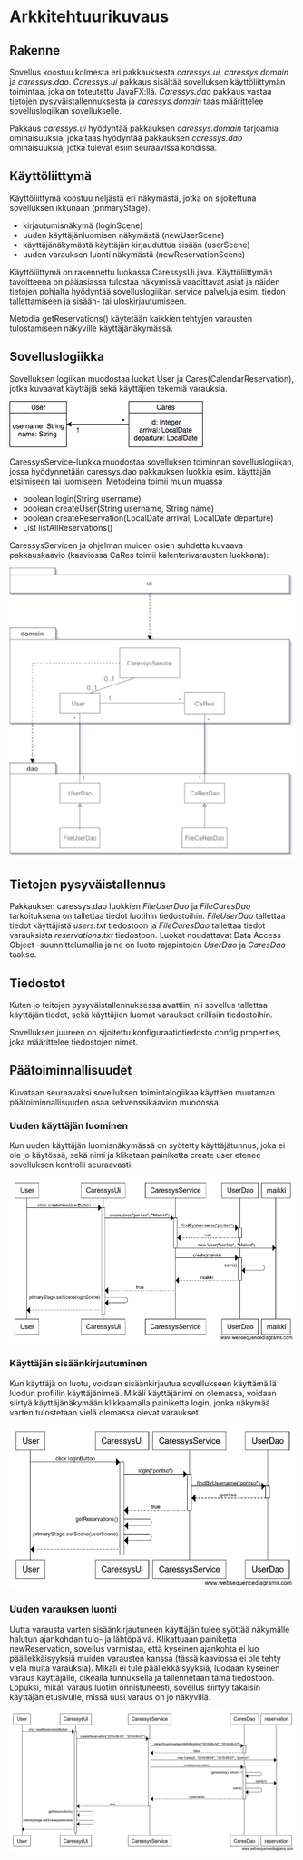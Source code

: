# Arkkitehtuurikuvaus
## Rakenne
Sovellus koostuu kolmesta eri pakkauksesta _caressys.ui, caressys.domain_ ja _caressys.dao_. _Caressys.ui_ pakkaus sisältää sovelluksen käyttöliittymän toimintaa, joka on toteutettu JavaFX:llä. _Caressys.dao_ pakkaus vastaa tietojen pysyväistallennuksesta ja _caressys.domain_ taas määrittelee sovelluslogiikan sovellukselle. 

Pakkaus _caressys.ui_ hyödyntää pakkauksen _caressys.domain_ tarjoamia ominaisuuksia, joka taas hyödyntää pakkauksen _caressys.dao_ ominaisuuksia, jotka tulevat esiin seuraavissa kohdissa.

## Käyttöliittymä

Käyttöliittymä koostuu neljästä eri näkymästä, jotka on sijoitettuna sovelluksen ikkunaan (primaryStage).
- kirjautumisnäkymä (loginScene)
- uuden käyttäjänluomisen näkymästä (newUserScene)
- käyttäjänäkymästä käyttäjän kirjauduttua sisään (userScene)
- uuden varauksen luonti näkymästä (newReservationScene)

Käyttöliittymä on rakennettu luokassa CaressysUi.java. Käyttöliittymän tavoitteena on pääasiassa tulostaa näkymissä vaadittavat asiat ja näiden tietojen pohjalta hyödyntää sovelluslogiikan service palveluja esim. tiedon tallettamiseen ja sisään- tai uloskirjautumiseen.

Metodia getReservations() käytetään kaikkien tehtyjen varausten tulostamiseen näkyville käyttäjänäkymässä.

## Sovelluslogiikka
Sovelluksen logiikan muodostaa luokat User ja Cares(CalendarReservation), jotka kuvaavat käyttäjiä sekä käyttäjien tekemiä varauksia.

<img src= "https://github.com/lankku1/ot-harjoitustyo/blob/master/dokumentaatio/kuvat/Untitled%20Diagram.png">

CaressysService-luokka muodostaa sovelluksen toiminnan sovelluslogiikan, jossa hyödynnetään caressys.dao pakkauksen luokkia esim. käyttäjän etsimiseen tai luomiseen. Metodeina toimii muun muassa
- boolean login(String username)
- boolean createUser(String username, String name)
- boolean createReservation(LocalDate arrival, LocalDate departure)
- List<Cares> listAllReservations()

CaressysServicen ja ohjelman muiden osien suhdetta kuvaava pakkauskaavio (kaaviossa CaRes toimii kalenterivarausten luokkana):

<img src= "https://github.com/lankku1/ot-harjoitustyo/blob/master/dokumentaatio/kuvat/pakkauskaavioSovelluksesta.png">

## Tietojen pysyväistallennus
Pakkauksen caressys.dao luokkien _FileUserDao_ ja _FileCaresDao_ tarkoituksena on tallettaa tiedot luotihin tiedostoihin. _FileUserDao_ tallettaa tiedot käyttäjistä _users.txt_ tiedostoon ja _FileCaresDao_ tallettaa tiedot varauksista _reservations.txt_ tiedostoon. Luokat noudattavat Data Access Object -suunnittelumallia ja ne on luoto rajapintojen _UserDao_ ja _CaresDao_ taakse.

## Tiedostot
Kuten jo teitojen pysyväistallennuksessa avattiin, nii sovellus tallettaa käyttäjän tiedot, sekä käyttäjien luomat varaukset erillisiin tiedostoihin.

Sovelluksen juureen on sijoitettu konfiguraatiotiedosto config.properties, joka määrittelee tiedostojen nimet.

## Päätoiminnallisuudet

Kuvataan seuraavaksi sovelluksen toimintalogiikaa käyttäen muutaman päätoiminnallisuuden osaa sekvenssikaavion muodossa.

### Uuden käyttäjän luominen

Kun uuden käyttäjän luomisnäkymässä on syötetty käyttäjätunnus, joka ei ole jo käytössä, sekä nimi ja klikataan painiketta create user etenee sovelluksen kontrolli seuraavasti:

<img src= "https://github.com/lankku1/ot-harjoitustyo/blob/master/dokumentaatio/kuvat/newUser.png">

### Käyttäjän sisäänkirjautuminen

Kun käyttäjä on luotu, voidaan sisäänkirjautua sovellukseen käyttämällä luodun profiilin käyttäjänimeä. Mikäli käyttäjänimi on olemassa, voidaan siirtyä käyttäjänäkymään klikkaamalla painiketta login, jonka näkymää varten tulostetaan vielä olemassa olevat varaukset.

<img src= "https://github.com/lankku1/ot-harjoitustyo/blob/master/dokumentaatio/kuvat/userLogin.png">

### Uuden varauksen luonti

Uutta varausta varten sisäänkirjautuneen käyttäjän tulee syöttää näkymälle halutun ajankohdan tulo- ja lähtöpäivä. Klikattuaan painiketta newReservation, sovellus varmistaa, että kyseinen ajankohta ei luo päällekkäisyyksiä muiden varausten kanssa (tässä kaaviossa ei ole tehty vielä muita varauksia). Mikäli ei tule päällekkäisyyksiä, luodaan kyseinen varaus käyttäjälle, oikealla tunnuksella ja tallennetaan tämä tiedostoon. Lopuksi, mikäli varaus luotiin onnistuneesti, sovellus siirtyy takaisin käyttäjän etusivulle, missä uusi varaus on jo näkyvillä.

<img src= "https://github.com/lankku1/ot-harjoitustyo/blob/master/dokumentaatio/kuvat/createNewReservation.png">

